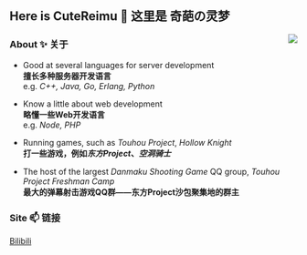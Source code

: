 ## Here is CuteReimu 👋 这里是 奇葩の灵梦

<img align="right" src="https://github-readme-stats.vercel.app/api?username=CuteReimu&show_icons=true&theme=dracula&custom_title=奇葩の灵梦&count_private=true">

### About ✨ 关于

- Good at several languages for server development <br/>**擅长多种服务器开发语言**<br/>e.g. *C++, Java, Go, Erlang, Python*

- Know a little about web development<br/>**略懂一些Web开发语言**<br/>e.g. *Node, PHP*

- Running games, such as *Touhou Project*, *Hollow Knight*<br/>**打一些游戏，例如*东方Project*、*空洞骑士***

- The host of the largest *Danmaku Shooting Game* QQ group, *Touhou Project Freshman Camp*<br/>**最大的弹幕射击游戏QQ群——东方Project沙包聚集地的群主**

### Site 📫 链接

[Bilibili](https://space.bilibili.com/1415334)
